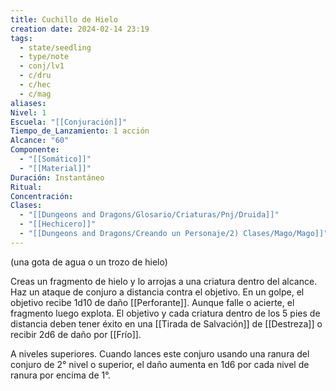 ```yaml
---
title: Cuchillo de Hielo
creation date: 2024-02-14 23:19
tags:
  - state/seedling
  - type/note
  - conj/lv1
  - c/dru
  - c/hec
  - c/mag
aliases: 
Nivel: 1
Escuela: "[[Conjuración]]"
Tiempo_de_Lanzamiento: 1 acción
Alcance: "60"
Componente:
  - "[[Somático]]"
  - "[[Material]]"
Duración: Instantáneo
Ritual: 
Concentración: 
Clases:
  - "[[Dungeons and Dragons/Glosario/Criaturas/Pnj/Druida]]"
  - "[[Hechicero]]"
  - "[[Dungeons and Dragons/Creando un Personaje/2) Clases/Mago/Mago]]"
---
```


(una gota de agua o un trozo de hielo)

Creas un fragmento de hielo y lo arrojas a una criatura dentro del alcance. Haz un ataque de conjuro a distancia contra el objetivo. En un golpe, el objetivo recibe 1d10 de daño [[Perforante]]. Aunque falle o acierte, el fragmento luego explota. El objetivo y cada criatura dentro de los 5 pies de distancia deben tener éxito en una [[Tirada de Salvación]] de [[Destreza]] o recibir 2d6 de daño por [[Frío]].

A niveles superiores. Cuando lances este conjuro usando una ranura del conjuro de 2° nivel o superior, el daño aumenta en 1d6 por cada nivel de ranura por encima de 1°.
